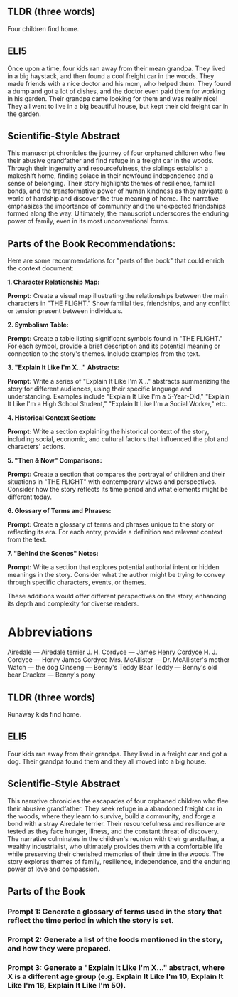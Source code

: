 ## TLDR (three words)

Four children find home. 

## ELI5

Once upon a time, four kids ran away from their mean grandpa. They lived in a big haystack, and then found a cool freight car in the woods. They made friends with a nice doctor and his mom, who helped them. They found a dump and got a lot of dishes, and the doctor even paid them for working in his garden. Their grandpa came looking for them and was really nice! They all went to live in a big beautiful house, but kept their old freight car in the garden. 

## Scientific-Style Abstract

This manuscript chronicles the journey of four orphaned children who flee their abusive grandfather and find refuge in a freight car in the woods. Through their ingenuity and resourcefulness, the siblings establish a makeshift home, finding solace in their newfound independence and a sense of belonging.  Their story highlights themes of resilience, familial bonds, and the transformative power of human kindness as they navigate a world of hardship and discover the true meaning of home. The narrative emphasizes the importance of community and the unexpected friendships formed along the way. Ultimately, the manuscript underscores the enduring power of family, even in its most unconventional forms. 


## Parts of the Book Recommendations:

Here are some recommendations for "parts of the book" that could enrich the context document:

**1. Character Relationship Map:**

**Prompt:** Create a visual map illustrating the relationships between the main characters in "THE FLIGHT." Show familial ties, friendships, and any conflict or tension present between individuals.  

**2. Symbolism Table:**

**Prompt:** Create a table listing significant symbols found in "THE FLIGHT." For each symbol, provide a brief description and its potential meaning or connection to the story's themes. Include examples from the text.

**3. "Explain It Like I'm X..." Abstracts:**

**Prompt:**  Write a series of "Explain It Like I'm X..." abstracts summarizing the story for different audiences, using their specific language and understanding. Examples include "Explain It Like I'm a 5-Year-Old," "Explain It Like I'm a High School Student," "Explain It Like I'm a Social Worker," etc.

**4. Historical Context Section:**

**Prompt:**  Write a section explaining the historical context of the story, including social, economic, and cultural factors that influenced the plot and characters' actions. 

**5. "Then & Now" Comparisons:**

**Prompt:**  Create a section that compares the portrayal of children and their situations in "THE FLIGHT" with contemporary views and perspectives. Consider how the story reflects its time period and what elements might be different today.

**6.  Glossary of  Terms and Phrases:**

**Prompt:**  Create a glossary of terms and phrases unique to the story or reflecting its era. For each entry, provide a definition and relevant context from the text.

**7.  "Behind the Scenes" Notes:**

**Prompt:**  Write a section that explores potential authorial intent or hidden meanings in the story.  Consider what the author might be trying to convey through specific characters, events, or themes.

These additions would offer different perspectives on the story, enhancing its depth and complexity for diverse readers. 


# Abbreviations

Airedale  —  Airedale terrier
J. H. Cordyce — James Henry Cordyce
H. J. Cordyce — Henry James Cordyce 
Mrs. McAllister — Dr. McAllister's mother 
Watch —  the dog 
Ginseng —  Benny's Teddy Bear
Teddy —  Benny's old bear
Cracker — Benny's pony 
## TLDR (three words)
Runaway kids find home.
## ELI5 
Four kids ran away from their grandpa. They lived in a freight car and got a dog. Their grandpa found them and they all moved into a big house. 
## Scientific-Style Abstract
This narrative chronicles the escapades of four orphaned children who flee their abusive grandfather. They seek refuge in a abandoned freight car in the woods, where they learn to survive, build a community, and forge a bond with a stray Airedale terrier. Their resourcefulness and resilience are tested as they face hunger, illness, and the constant threat of discovery. The narrative culminates in the children's reunion with their grandfather, a wealthy industrialist, who ultimately provides them with a comfortable life while preserving their cherished memories of their time in the woods. The story explores themes of family, resilience, independence, and the enduring power of love and compassion.

## Parts of the Book

### Prompt 1: Generate a glossary of terms used in the story that reflect the time period in which the story is set.
### Prompt 2: Generate a list of the foods mentioned in the story, and how they were prepared.
### Prompt 3: Generate a "Explain It Like I'm X..." abstract, where X is a different age group (e.g. Explain It Like I'm 10, Explain It Like I'm 16, Explain It Like I'm 50). 
